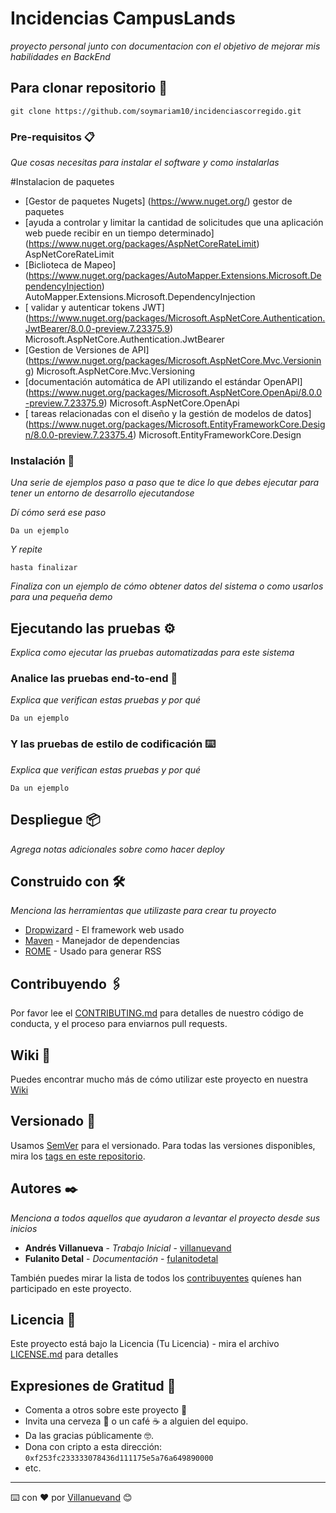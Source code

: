 # Incidencias CampusLands

_proyecto personal junto con documentacion con el objetivo de mejorar mis habilidades en BackEnd_

## Para clonar repositorio 🚀

```
git clone https://github.com/soymariam10/incidenciascorregido.git
```


### Pre-requisitos 📋

_Que cosas necesitas para instalar el software y como instalarlas_

#Instalacion de paquetes

* [Gestor de paquetes Nugets] (https://www.nuget.org/) gestor de paquetes
* [ayuda a controlar y limitar la cantidad de solicitudes que una aplicación web puede recibir en un tiempo determinado] (https://www.nuget.org/packages/AspNetCoreRateLimit) AspNetCoreRateLimit
* [Biclioteca de Mapeo] (https://www.nuget.org/packages/AutoMapper.Extensions.Microsoft.DependencyInjection) AutoMapper.Extensions.Microsoft.DependencyInjection
* [ validar y autenticar tokens JWT] (https://www.nuget.org/packages/Microsoft.AspNetCore.Authentication.JwtBearer/8.0.0-preview.7.23375.9) Microsoft.AspNetCore.Authentication.JwtBearer
* [Gestion de Versiones de API] (https://www.nuget.org/packages/Microsoft.AspNetCore.Mvc.Versioning) Microsoft.AspNetCore.Mvc.Versioning
* [documentación automática de API utilizando el estándar OpenAPI] (https://www.nuget.org/packages/Microsoft.AspNetCore.OpenApi/8.0.0-preview.7.23375.9) Microsoft.AspNetCore.OpenApi
* [ tareas relacionadas con el diseño y la gestión de modelos de datos] (https://www.nuget.org/packages/Microsoft.EntityFrameworkCore.Design/8.0.0-preview.7.23375.4) Microsoft.EntityFrameworkCore.Design

### Instalación 🔧

_Una serie de ejemplos paso a paso que te dice lo que debes ejecutar para tener un entorno de desarrollo ejecutandose_

_Dí cómo será ese paso_

```
Da un ejemplo
```

_Y repite_

```
hasta finalizar
```

_Finaliza con un ejemplo de cómo obtener datos del sistema o como usarlos para una pequeña demo_

## Ejecutando las pruebas ⚙️

_Explica como ejecutar las pruebas automatizadas para este sistema_

### Analice las pruebas end-to-end 🔩

_Explica que verifican estas pruebas y por qué_

```
Da un ejemplo
```

### Y las pruebas de estilo de codificación ⌨️

_Explica que verifican estas pruebas y por qué_

```
Da un ejemplo
```

## Despliegue 📦

_Agrega notas adicionales sobre como hacer deploy_

## Construido con 🛠️

_Menciona las herramientas que utilizaste para crear tu proyecto_

* [Dropwizard](http://www.dropwizard.io/1.0.2/docs/) - El framework web usado
* [Maven](https://maven.apache.org/) - Manejador de dependencias
* [ROME](https://rometools.github.io/rome/) - Usado para generar RSS

## Contribuyendo 🖇️

Por favor lee el [CONTRIBUTING.md](https://gist.github.com/villanuevand/xxxxxx) para detalles de nuestro código de conducta, y el proceso para enviarnos pull requests.

## Wiki 📖

Puedes encontrar mucho más de cómo utilizar este proyecto en nuestra [Wiki](https://github.com/tu/proyecto/wiki)

## Versionado 📌

Usamos [SemVer](http://semver.org/) para el versionado. Para todas las versiones disponibles, mira los [tags en este repositorio](https://github.com/tu/proyecto/tags).

## Autores ✒️

_Menciona a todos aquellos que ayudaron a levantar el proyecto desde sus inicios_

* **Andrés Villanueva** - *Trabajo Inicial* - [villanuevand](https://github.com/villanuevand)
* **Fulanito Detal** - *Documentación* - [fulanitodetal](#fulanito-de-tal)

También puedes mirar la lista de todos los [contribuyentes](https://github.com/your/project/contributors) quíenes han participado en este proyecto. 

## Licencia 📄

Este proyecto está bajo la Licencia (Tu Licencia) - mira el archivo [LICENSE.md](LICENSE.md) para detalles

## Expresiones de Gratitud 🎁

* Comenta a otros sobre este proyecto 📢
* Invita una cerveza 🍺 o un café ☕ a alguien del equipo. 
* Da las gracias públicamente 🤓.
* Dona con cripto a esta dirección: `0xf253fc233333078436d111175e5a76a649890000`
* etc.



---
⌨️ con ❤️ por [Villanuevand](https://github.com/Villanuevand) 😊